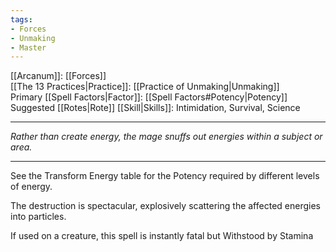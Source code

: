 ```yaml
---
tags:
- Forces
- Unmaking
- Master
---
```


[[Arcanum]]: [[Forces]]\
[[The 13 Practices|Practice]]: [[Practice of Unmaking|Unmaking]]\
Primary [[Spell Factors|Factor]]: [[Spell Factors#Potency|Potency]]\
Suggested [[Rotes|Rote]] [[Skill|Skills]]: Intimidation, Survival, Science

---

_Rather than create energy, the mage snuffs out energies within a subject or area._

---

See the Transform Energy table for the Potency required by different levels of energy.

The destruction is spectacular, explosively scattering the affected energies into particles. 

If used on a creature, this spell is instantly fatal but Withstood by Stamina